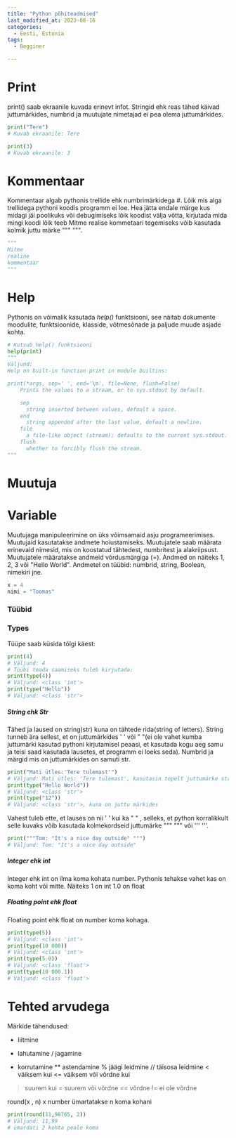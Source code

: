```yaml
---
title: "Python põhiteadmised"
last_modified_at: 2023-08-16
categories:
  - Eesti, Estonia
tags:
  - Begginer

---
```




# Print

print() saab ekraanile kuvada erinevt infot. Stringid ehk reas tähed käivad juttumärkides, numbrid ja muutujate nimetajad ei pea olema juttumärkides.

```python
print("Tere")
# Kuvab ekraanile: Tere

print(3)
# Kuvab ekraanile: 3
```


# Kommentaar

Kommentaar algab pythonis trellide ehk numbrimärkidega #. Lõik mis alga trellidega pythoni koodis programm ei loe.
Hea jätta endale märge kus midagi jäi poolikuks või debugimiseks lõik koodist välja võtta, kirjutada mida mingi koodi lõik teeb
Mitme realise kommetaari tegemiseks võib kasutada kolmik juttu märke """  """.
```python
"""
Mitme 
realine
kommentaar
"""

```

# Help

Pythonis on võimalik kasutada _help()_ funktsiooni, see näitab dokumente moodulite, funktsioonide, klasside, võtmesõnade ja paljude muude asjade kohta.
```python
# Kutsub help() funktsiooni
help(print)
"""
Väljund:
Help on built-in function print in module builtins:

print(*args, sep=' ', end='\n', file=None, flush=False)
    Prints the values to a stream, or to sys.stdout by default.

    sep
      string inserted between values, default a space.
    end
      string appended after the last value, default a newline.
    file
      a file-like object (stream); defaults to the current sys.stdout.
    flush
      whether to forcibly flush the stream.
"""
```


# Muutuja
# Variable

Muutujaga manipuleerimine on üks võimsamaid asju programeerimises. Muutujaid kasutatakse andmete hoiustamiseks. 
Muutujatele saab määrata erinevaid nimesid, mis on koostatud tähtedest, numbritest ja alakriipsust. 
Muutujatele määratakse andmeid võrdusmärgiga (=).
Andmed on näiteks 1, 2, 3 või "Hello World". Andmetel on tüübid: numbrid, string, Boolean, nimekiri jne. 
```python
x = 4
nimi = "Toomas"
```

### Tüübid
### Types

Tüüpe saab küsida tõlgi käest:
```python
print(4)
# Väljund: 4
# Tüübi teada saamiseks tuleb kirjutada:
print(type(4))
# Väljund: <class 'int'>
print(type("Hello"))
# Väljund: <class 'str'>
```
##### String ehk Str
Tähed ja laused on string(str) kuna on tähtede rida(string of letters). String tunneb ära sellest, et on juttumärkides ' ' või " "(ei ole vahet kumba juttumärki kasutad pythoni kirjutamisel peaasi, et kasutada kogu aeg samu ja teisi saad kasutada lausetes, et programm ei loeks seda). Numbrid ja märgid mis on juttumärkides on samuti str.
```python
print("Mati ütles:'Tere tulemast'")
# Väljund: Mati ütles: 'Tere tulemast', kasutasin topelt juttumärke stringi tegemiseks ja lause jaoks ühekordseid
print(type("Hello World"))
# Väljund: <class 'str'>
print(type("12"))
# Väljund: <class 'str'>, kuna on juttu märkides
```

Vahest tuleb ette, et lauses on nii  ' ' kui ka " " , selleks, et python korralikkult selle kuvaks võib kasutada kolmekordseid juttumärke """ """ või ''' '''.

```python
print("""Tom: "It's a nice day outside" """)
# Väljund: Tom: "It's a nice day outside" 
```

##### Integer ehk int
Integer ehk int on ilma koma kohata number. Pythonis tehakse vahet kas on koma koht või mitte. Näiteks 1 on int 1.0 on float

##### Floating point ehk float
Floating point ehk float on number koma kohaga. 

```python
print(type(5))
# Väljund: <class 'int'>
print(type(10 000))
# Väljund: <class 'int'>
print(type(5.0))
# Väljund: <class 'float'>
print(type(10 000.1))
# Väljund: <class 'float'>
```

# Tehted arvudega

Märkide tähendused:
+   liitmine
-   lahutamine
/   jagamine
*   korrutamine
**  astendamine
%   jäägi leidmine
//  täisosa leidmine
<   väiksem kui
<=  väiksem või võrdne kui
>   suurem kui
>=  suurem või võrdne
==  võrdne
!=  ei ole võrdne

round(x , n) x number ümartatakse n koma kohani
```python
print(round(11,98765, 2))
# Väljund: 11,99 
# ümardati 2 kohta peale koma
```